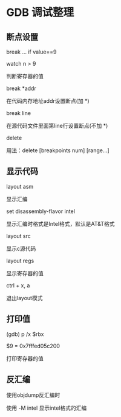 # GDB 调试整理
<!-- toc -->

## 断点设置

break ... if value==9

watch n > 9

判断寄存器的值

break \*addr

在代码内存地址addr设置断点(加 \*)

break line

在源代码文件里面第line行设置断点(不加 \*)

delete

用法：delete [breakpoints num] [range...]

## 显示代码

layout asm

显示汇编

set disassembly-flavor intel

显示汇编时格式是Intel格式，默认是AT&T格式

layout src 

显示c源代码

layout regs

显示寄存器的值

ctrl + x, a 

退出layout模式

## 打印值

(gdb) p /x $rbx

$9 = 0x7fffed05c200

打印寄存器的值

## 反汇编

使用objdump反汇编时

使用 -M intel 显示intel格式的汇编